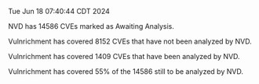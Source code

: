 Tue Jun 18 07:40:44 CDT 2024

NVD has 14586 CVEs marked as Awaiting Analysis.

Vulnrichment has covered 8152 CVEs that have not been analyzed by NVD.

Vulnrichment has covered 1409 CVEs that have been analyzed by NVD.

Vulnrichment has covered 55% of the 14586 still to be analyzed by NVD.

